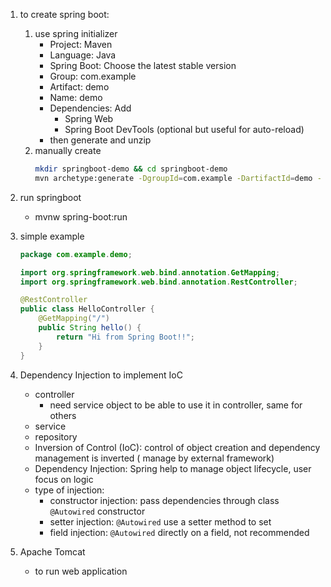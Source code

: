 1. to create spring boot:
    1. use spring initializer
        - Project: Maven
        - Language: Java
        - Spring Boot: Choose the latest stable version
        - Group: com.example
        - Artifact: demo
        - Name: demo
        - Dependencies: Add
            - Spring Web
            - Spring Boot DevTools (optional but useful for auto-reload)
        - then generate and unzip
    2. manually create
        ```bash
        mkdir springboot-demo && cd springboot-demo
        mvn archetype:generate -DgroupId=com.example -DartifactId=demo -DarchetypeArtifactId=maven-archetype-quickstart -DinteractiveMode=false
        ```
2. run springboot
    - mvnw spring-boot:run 

3. simple example
    ```java
    package com.example.demo;

    import org.springframework.web.bind.annotation.GetMapping;
    import org.springframework.web.bind.annotation.RestController;

    @RestController
    public class HelloController {
        @GetMapping("/")
        public String hello() {
            return "Hi from Spring Boot!!";
        }
    }
    ```

4. Dependency Injection to implement IoC
    - controller
        - need service object to be able to use it in controller, same for others
    - service
    - repository
    - Inversion of Control (IoC): control of object creation and dependency management is inverted ( manage by external framework)
    - Dependency Injection: Spring help to manage object lifecycle, user focus on logic
    - type of injection:
        - constructor injection: pass dependencies through class `@Autowired`  constructor
        - setter injection: `@Autowired`  use a setter method to set
        - field injection: `@Autowired` directly on a field, not recommended

5. Apache Tomcat
    - to run web application
